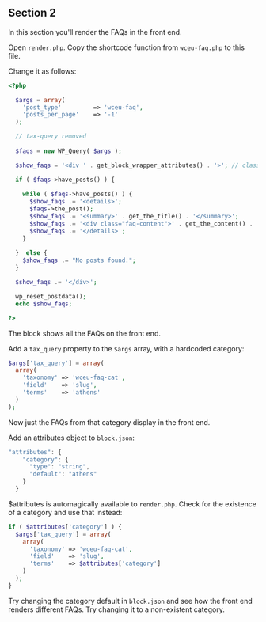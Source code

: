 ## Section 2

In this section you'll render the FAQs in the front end.

Open `render.php`. Copy the shortcode function from `wceu-faq.php` to this file.

Change it as follows:

```php
<?php 

  $args = array(
    'post_type' 		=> 'wceu-faq',
    'posts_per_page'	=> '-1'
  );

  // tax-query removed
  
  $faqs = new WP_Query( $args );

  $show_faqs = '<div ' . get_block_wrapper_attributes() . '>'; // class changed

  if ( $faqs->have_posts() ) {
    
    while ( $faqs->have_posts() ) {
      $show_faqs .= '<details>';
      $faqs->the_post();
      $show_faqs .= '<summary>' . get_the_title() . '</summary>';
      $show_faqs .= '<div class="faq-content">' . get_the_content() . '</div>';
      $show_faqs .= '</details>';
    }
    
  }  else {
    $show_faqs .= "No posts found.";
  }

  $show_faqs .= '</div>';

  wp_reset_postdata();
  echo $show_faqs;

?>
```

The block shows all the FAQs on the front end.

Add a `tax_query` property to the `$args` array, with a hardcoded category:

```php
$args['tax_query'] = array(
  array(
    'taxonomy' => 'wceu-faq-cat',
    'field'    => 'slug',
    'terms'    => 'athens'
  )
);
```

Now just the FAQs from that category display in the front end.

Add an attributes object to `block.json`:

```js
"attributes": {
    "category": {
      "type": "string",
      "default": "athens"
    }
  }
```

$attributes is automagically available to `render.php`. Check for the existence of a category and use that instead:

```php
if ( $attributes['category'] ) {
  $args['tax_query'] = array(
    array(
      'taxonomy' => 'wceu-faq-cat',
      'field'    => 'slug',
      'terms'    => $attributes['category']
    )
  );
}
```

Try changing the category default in `block.json` and see how the front end renders different FAQs. Try changing it to a non-existent category.

